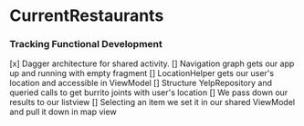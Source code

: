 # CurrentRestaurants

### Tracking Functional Development

[x] Dagger architecture for shared activity. 
[] Navigation graph gets our app up and running with empty fragment
[] LocationHelper gets our user's location and accessible in ViewModel
[] Structure YelpRepository and queried calls to get burrito joints with user's location
[] We pass down our results to our listview
[] Selecting an item we set it in our shared ViewModel and pull it down in map view
